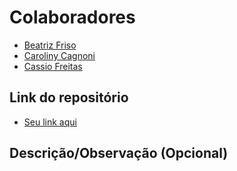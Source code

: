 # Colaboradores

- [Beatriz Friso](https://github.com/beatrizfriso)
- [Caroliny Cagnoni](https://github.com/cgcagnoni)
- [Cassio Freitas](https://github.com/cassiofreitas/)

## Link do repositório

- [Seu link aqui](https://github.com/beatrizfriso/aula-19)

## Descrição/Observação (Opcional)
